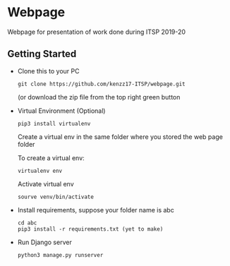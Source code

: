 # Webpage
Webpage for presentation of work done during ITSP 2019-20

## Getting Started

* Clone this to your PC
  ```
  git clone https://github.com/kenzz17-ITSP/webpage.git
  ```
  (or download the zip file from the top right green button
* Virtual Environment (Optional)
  ```
  pip3 install virtualenv
  ```
  Create a virtual env in the same folder where you stored the web page folder
  
  To create a virtual env:
  ```
  virtualenv env
  ```
  Activate virtual env
  ```
  sourve venv/bin/activate
  ```
  
* Install requirements, suppose your folder name is abc
  ```
  cd abc
  pip3 install -r requirements.txt (yet to make)
  ```
* Run Django server
  ```
  python3 manage.py runserver
  ```

